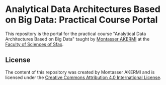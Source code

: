 # Analytical Data Architectures Based on Big Data: Practical Course Portal

This repository is the portal for the practical course "Analytical Data Architectures Based on Big Data" taught by [Montasser AKERMI](https://akermi.org/) at the [Faculty of Sciences of Sfax](https://fss.rnu.tn/).

## License
The content of this repository was created by Montasser AKERMI and is licensed under the [Creative Commons Attribution 4.0 International License](http://creativecommons.org/licenses/by/4.0/).

